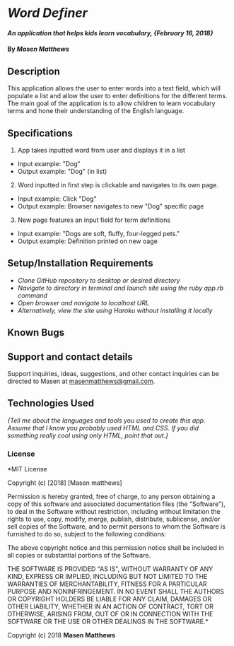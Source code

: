 # _Word Definer_

#### _An application that helps kids learn vocabulary, {February 16, 2018}_

#### By _Masen Matthews_

## Description

This application allows the user to enter words into a text field, which will populate a list and allow the user to enter definitions for the different terms. The main goal of the application is to allow children to learn vocabulary terms and hone their understanding of the English language.

## Specifications
1. App takes inputted word from user and displays it in a list
  * Input example: "Dog"
  * Output example: "Dog" (in list)

2. Word inputted in first step is clickable and navigates to its own page.
  * Input example: Click "Dog"
  * Output example: Browser navigates to new "Dog" specific page

3. New page features an input field for term definitions
  * Input example: "Dogs are soft, fluffy, four-legged pets."
  * Output example: Definition printed on new oage

## Setup/Installation Requirements

* _Clone GitHub repository to desktop or desired directory_
* _Navigate to directory in terminal and launch site using the ruby app.rb command_
* _Open browser and navigate to localhost URL_
* _Alternatively, view the site using Haroku without installing it locally_

## Known Bugs

## Support and contact details

Support inquiries, ideas, suggestions, and other contact inquiries can be directed to Masen at masenmatthews@gmail.com.

## Technologies Used

_{Tell me about the languages and tools you used to create this app. Assume that I know you probably used HTML and CSS. If you did something really cool using only HTML, point that out.}_

### License

*MIT License

Copyright (c) [2018] [Masen matthews]

Permission is hereby granted, free of charge, to any person obtaining a copy
of this software and associated documentation files (the "Software"), to deal
in the Software without restriction, including without limitation the rights
to use, copy, modify, merge, publish, distribute, sublicense, and/or sell
copies of the Software, and to permit persons to whom the Software is
furnished to do so, subject to the following conditions:

The above copyright notice and this permission notice shall be included in all
copies or substantial portions of the Software.

THE SOFTWARE IS PROVIDED "AS IS", WITHOUT WARRANTY OF ANY KIND, EXPRESS OR
IMPLIED, INCLUDING BUT NOT LIMITED TO THE WARRANTIES OF MERCHANTABILITY,
FITNESS FOR A PARTICULAR PURPOSE AND NONINFRINGEMENT. IN NO EVENT SHALL THE
AUTHORS OR COPYRIGHT HOLDERS BE LIABLE FOR ANY CLAIM, DAMAGES OR OTHER
LIABILITY, WHETHER IN AN ACTION OF CONTRACT, TORT OR OTHERWISE, ARISING FROM,
OUT OF OR IN CONNECTION WITH THE SOFTWARE OR THE USE OR OTHER DEALINGS IN THE
SOFTWARE.*

Copyright (c) 2018 **Masen Matthews**
